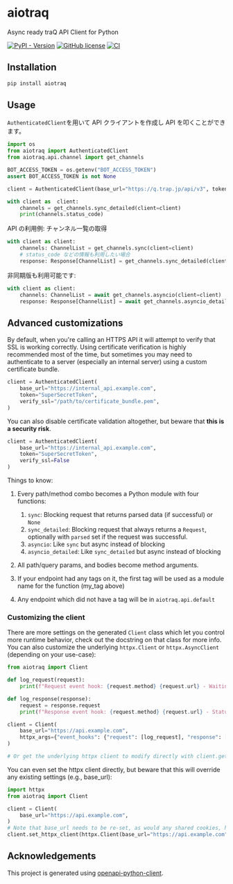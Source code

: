 # aiotraq

Async ready traQ API Client for Python

[![PyPI - Version](https://img.shields.io/pypi/v/aiotraq)](https://pypi.org/project/aiotraq/)
[![GitHub license](https://img.shields.io/badge/license-MIT-blue.svg)](https://github.com/toshi-pono/aiotraq/blob/main/LICENSE)
[![CI](https://github.com/toshi-pono/aiotraq/actions/workflows/ci.yml/badge.svg)](https://github.com/toshi-pono/aiotraq/actions/workflows/ci.yml)

## Installation

```bash
pip install aiotraq
```

## Usage

`AuthenticatedClient`を用いて API クライアントを作成し API を叩くことができます。

```python
import os
from aiotraq import AuthenticatedClient
from aiotraq.api.channel import get_channels

BOT_ACCESS_TOKEN = os.getenv("BOT_ACCESS_TOKEN")
assert BOT_ACCESS_TOKEN is not None

client = AuthenticatedClient(base_url="https://q.trap.jp/api/v3", token=BOT_ACCESS_TOKEN)

with client as  client:
    channels = get_channels.sync_detailed(client=client)
    print(channels.status_code)
```

API の利用例: チャンネル一覧の取得

```python
with client as client:
    channels: ChannelList = get_channels.sync(client=client)
    # status_code などの情報も利用したい場合
    response: Response[ChannelList] = get_channels.sync_detailed(client=client)
```

非同期版も利用可能です:

```python
with client as client:
    channels: ChannelList = await get_channels.asyncio(client=client)
    response: Response[ChannelList] = await get_channels.asyncio_detailed(client=client)
```

## Advanced customizations

By default, when you're calling an HTTPS API it will attempt to verify that SSL is working correctly. Using certificate verification is highly recommended most of the time, but sometimes you may need to authenticate to a server (especially an internal server) using a custom certificate bundle.

```python
client = AuthenticatedClient(
    base_url="https://internal_api.example.com",
    token="SuperSecretToken",
    verify_ssl="/path/to/certificate_bundle.pem",
)
```

You can also disable certificate validation altogether, but beware that **this is a security risk**.

```python
client = AuthenticatedClient(
    base_url="https://internal_api.example.com",
    token="SuperSecretToken",
    verify_ssl=False
)
```

Things to know:

1. Every path/method combo becomes a Python module with four functions:

   1. `sync`: Blocking request that returns parsed data (if successful) or `None`
   1. `sync_detailed`: Blocking request that always returns a `Request`, optionally with `parsed` set if the request was successful.
   1. `asyncio`: Like `sync` but async instead of blocking
   1. `asyncio_detailed`: Like `sync_detailed` but async instead of blocking

1. All path/query params, and bodies become method arguments.
1. If your endpoint had any tags on it, the first tag will be used as a module name for the function (my_tag above)
1. Any endpoint which did not have a tag will be in `aiotraq.api.default`

### Customizing the client

There are more settings on the generated `Client` class which let you control more runtime behavior, check out the docstring on that class for more info. You can also customize the underlying `httpx.Client` or `httpx.AsyncClient` (depending on your use-case):

```python
from aiotraq import Client

def log_request(request):
    print(f"Request event hook: {request.method} {request.url} - Waiting for response")

def log_response(response):
    request = response.request
    print(f"Response event hook: {request.method} {request.url} - Status {response.status_code}")

client = Client(
    base_url="https://api.example.com",
    httpx_args={"event_hooks": {"request": [log_request], "response": [log_response]}},
)

# Or get the underlying httpx client to modify directly with client.get_httpx_client() or client.get_async_httpx_client()
```

You can even set the httpx client directly, but beware that this will override any existing settings (e.g., base_url):

```python
import httpx
from aiotraq import Client

client = Client(
    base_url="https://api.example.com",
)
# Note that base_url needs to be re-set, as would any shared cookies, headers, etc.
client.set_httpx_client(httpx.Client(base_url="https://api.example.com", proxies="http://localhost:8030"))
```

## Acknowledgements

This project is generated using [openapi-python-client](https://github.com/openapi-generators/openapi-python-client).
